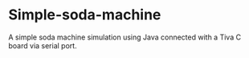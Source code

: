 # Simple-soda-machine
A simple soda machine simulation using Java connected with a  Tiva C board via  serial port.

